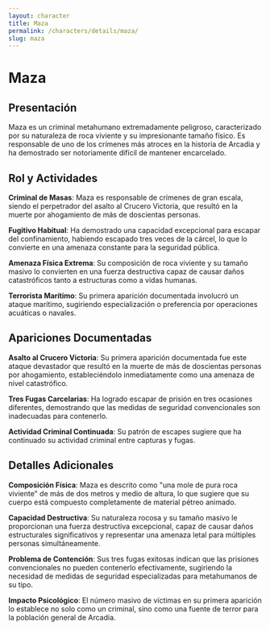 ```yaml
---
layout: character
title: Maza
permalink: /characters/details/maza/
slug: maza
---
```


# Maza

## Presentación

Maza es un criminal metahumano extremadamente peligroso, caracterizado por su naturaleza de roca viviente y su impresionante tamaño físico. Es responsable de uno de los crímenes más atroces en la historia de Arcadia y ha demostrado ser notoriamente difícil de mantener encarcelado.

## Rol y Actividades

**Criminal de Masas**: Maza es responsable de crímenes de gran escala, siendo el perpetrador del asalto al Crucero Victoria, que resultó en la muerte por ahogamiento de más de doscientas personas.

**Fugitivo Habitual**: Ha demostrado una capacidad excepcional para escapar del confinamiento, habiendo escapado tres veces de la cárcel, lo que lo convierte en una amenaza constante para la seguridad pública.

**Amenaza Física Extrema**: Su composición de roca viviente y su tamaño masivo lo convierten en una fuerza destructiva capaz de causar daños catastróficos tanto a estructuras como a vidas humanas.

**Terrorista Marítimo**: Su primera aparición documentada involucró un ataque marítimo, sugiriendo especialización o preferencia por operaciones acuáticas o navales.

## Apariciones Documentadas

**Asalto al Crucero Victoria**: Su primera aparición documentada fue este ataque devastador que resultó en la muerte de más de doscientas personas por ahogamiento, estableciéndolo inmediatamente como una amenaza de nivel catastrófico.

**Tres Fugas Carcelarias**: Ha logrado escapar de prisión en tres ocasiones diferentes, demostrando que las medidas de seguridad convencionales son inadecuadas para contenerlo.

**Actividad Criminal Continuada**: Su patrón de escapes sugiere que ha continuado su actividad criminal entre capturas y fugas.

## Detalles Adicionales

**Composición Física**: Maza es descrito como "una mole de pura roca viviente" de más de dos metros y medio de altura, lo que sugiere que su cuerpo está compuesto completamente de material pétreo animado.

**Capacidad Destructiva**: Su naturaleza rocosa y su tamaño masivo le proporcionan una fuerza destructiva excepcional, capaz de causar daños estructurales significativos y representar una amenaza letal para múltiples personas simultáneamente.

**Problema de Contención**: Sus tres fugas exitosas indican que las prisiones convencionales no pueden contenerlo efectivamente, sugiriendo la necesidad de medidas de seguridad especializadas para metahumanos de su tipo.

**Impacto Psicológico**: El número masivo de víctimas en su primera aparición lo establece no solo como un criminal, sino como una fuente de terror para la población general de Arcadia.
